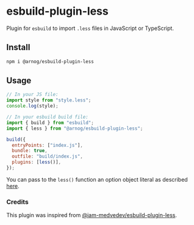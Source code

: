 # esbuild-plugin-less

Plugin for `esbuild` to import `.less` files in JavaScript or TypeScript.

## Install

```bash
npm i @arnog/esbuild-plugin-less
```

## Usage

```js
// In your JS file:
import style from "style.less";
console.log(style);
```

```js
// In your esbuild build file:
import { build } from "esbuild";
import { less } from "@arnog/esbuild-plugin-less";

build({
  entryPoints: ["index.js"],
  bundle: true,
  outfile: "build/index.js",
  plugins: [less()],
});
```

You can pass to the `less()` function an option object literal as described [here](https://lesscss.org/usage/#less-options).

### Credits

This plugin was inspired from [@iam-medvedev/esbuild-plugin-less](https://github.com/iam-medvedev/esbuild-plugin-less).
